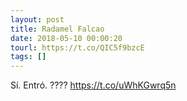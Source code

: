 ```yaml
---
layout: post
title: Radamel Falcao
date: 2018-05-10 00:00:20
tourl: https://t.co/QIC5f9bzcE
tags: []
---
```

Sí. Entró. ???? https://t.co/uWhKGwrq5n